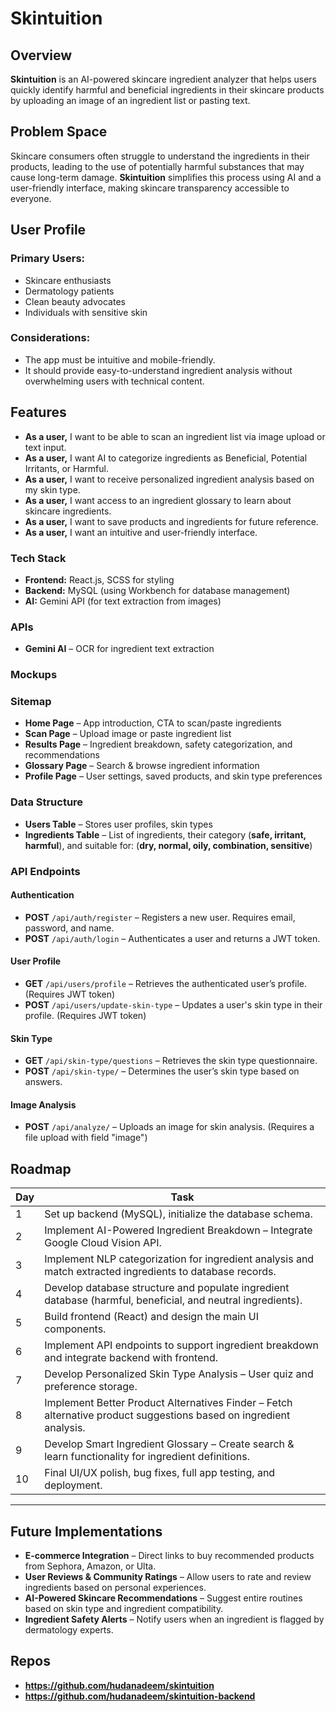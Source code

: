 # Skintuition

## Overview

**Skintuition** is an AI-powered skincare ingredient analyzer that helps users quickly identify harmful and beneficial ingredients in their skincare products by uploading an image of an ingredient list or pasting text.

## Problem Space

Skincare consumers often struggle to understand the ingredients in their products, leading to the use of potentially harmful substances that may cause long-term damage. **Skintuition** simplifies this process using AI and a user-friendly interface, making skincare transparency accessible to everyone.

## User Profile
### Primary Users:
- Skincare enthusiasts
- Dermatology patients
- Clean beauty advocates
- Individuals with sensitive skin

### Considerations:
- The app must be intuitive and mobile-friendly.
- It should provide easy-to-understand ingredient analysis without overwhelming users with technical content.

## Features

- **As a user,** I want to be able to scan an ingredient list via image upload or text input.
- **As a user,** I want AI to categorize ingredients as Beneficial, Potential Irritants, or Harmful.
- **As a user,** I want to receive personalized ingredient analysis based on my skin type.
- **As a user,** I want access to an ingredient glossary to learn about skincare ingredients.
- **As a user,** I want to save products and ingredients for future reference.
- **As a user,** I want an intuitive and user-friendly interface.

### Tech Stack

- **Frontend:** React.js, SCSS for styling
- **Backend:** MySQL (using Workbench for database management)
- **AI:** Gemini API (for text extraction from images)

### APIs

- **Gemini AI** – OCR for ingredient text extraction

### Mockups


### Sitemap

- **Home Page** – App introduction, CTA to scan/paste ingredients
- **Scan Page** – Upload image or paste ingredient list
- **Results Page** – Ingredient breakdown, safety categorization, and recommendations
- **Glossary Page** – Search & browse ingredient information
- **Profile Page** – User settings, saved products, and skin type preferences

### Data Structure

- **Users Table** – Stores user profiles, skin types
- **Ingredients Table** – List of ingredients, their category (**safe, irritant, harmful**), and suitable for: (**dry, normal, oily, combination, sensitive**)

### API Endpoints

#### Authentication
  - **POST** `/api/auth/register` – Registers a new user. Requires email, password, and name.
  - **POST** `/api/auth/login` – Authenticates a user and returns a JWT token.
#### User Profile
  - **GET** `/api/users/profile` – Retrieves the authenticated user’s profile. (Requires JWT token)
  - **POST** `/api/users/update-skin-type` – Updates a user's skin type in their profile. (Requires JWT token)
#### Skin Type
  - **GET** `/api/skin-type/questions` – Retrieves the skin type questionnaire.
  - **POST** `/api/skin-type/` – Determines the user’s skin type based on answers.
#### Image Analysis
  - **POST** `/api/analyze/` – Uploads an image for skin analysis. (Requires a file upload with field "image")


## Roadmap

| Day | Task |
|-----|------|
| 1 | Set up backend (MySQL), initialize the database schema. |
| 2 | Implement AI-Powered Ingredient Breakdown – Integrate Google Cloud Vision API. |
| 3 | Implement NLP categorization for ingredient analysis and match extracted ingredients to database records. |
| 4 | Develop database structure and populate ingredient database (harmful, beneficial, and neutral ingredients). |
| 5 | Build frontend (React) and design the main UI components. |
| 6 | Implement API endpoints to support ingredient breakdown and integrate backend with frontend. |
| 7 | Develop Personalized Skin Type Analysis – User quiz and preference storage. |
| 8 | Implement Better Product Alternatives Finder – Fetch alternative product suggestions based on ingredient analysis. |
| 9 | Develop Smart Ingredient Glossary – Create search & learn functionality for ingredient definitions. |
| 10 | Final UI/UX polish, bug fixes, full app testing, and deployment. |

---

## Future Implementations

- **E-commerce Integration** – Direct links to buy recommended products from Sephora, Amazon, or Ulta.
- **User Reviews & Community Ratings** – Allow users to rate and review ingredients based on personal experiences.
- **AI-Powered Skincare Recommendations** – Suggest entire routines based on skin type and ingredient compatibility.
- **Ingredient Safety Alerts** – Notify users when an ingredient is flagged by dermatology experts.

## Repos
- **https://github.com/hudanadeem/skintuition**
- **https://github.com/hudanadeem/skintuition-backend**

